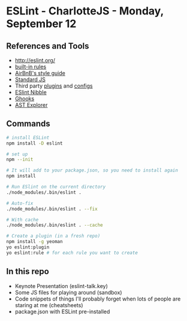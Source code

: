 # ESLint - CharlotteJS - Monday, September 12

## References and Tools

- http://eslint.org/
- [built-in rules](http://eslint.org/docs/rules/)
- [AirBnB's style guide](https://github.com/airbnb/javascript)
- [Standard JS](https://github.com/feross/standard)
- Third party [plugins](https://www.npmjs.com/browse/keyword/eslintplugin) and [configs](https://www.npmjs.com/browse/keyword/eslintplugin)
- [ESlint Nibble](https://www.npmjs.com/package/eslint-nibble)
- [Ghooks](https://github.com/gtramontina/ghooks)
- [AST Explorer](http://astexplorer.net/)

## Commands

```sh
# install ESLint
npm install -D eslint

# set up
npm --init

# It will add to your package.json, so you need to install again
npm install

# Run ESlint on the current directory
./node_modules/.bin/eslint .

# Auto-fix
./node_modules/.bin/eslint . --fix

# With cache
./node_modules/.bin/eslint . --cache

# Create a plugin (in a fresh repo)
npm install -g yeoman
yo eslint:plugin
yo eslint:rule # for each rule you want to create

```


## In this repo
- Keynote Presentation (eslint-talk.key)
- Some JS files for playing around (sandbox)
- Code snippets of things I'll probably forget when lots of people are staring at me (cheatsheets)
- package.json with ESLint pre-installed
